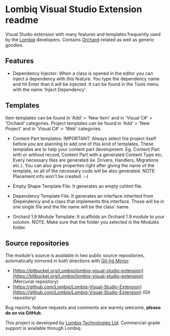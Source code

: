 # Lombiq Visual Studio Extension readme



Visual Studio extension with many features and templates frequently used by the [Lombiq](http://lombiq.com/) developers. Contains [Orchard](http://orchardproject.net/)-related as well as generic goodies.


## Features

* Dependency Injector: When a class is opened in the editor you can inject a dependency with this feature. You type the dependency name and hit Enter than it will be injected. It can be found in the Tools menu with the name 'Inject Dependency'.


## Templates

Item templates can be found in 'Add' > 'New Item' and in 'Visual C#' > 'Orchard' categories. Project templates can be found in 'Add' > 'New Project' and in 'Visual C#' > 'Web' categories.

* Content Part templates: IMPORTANT: Always select the project itself before you are planning to add one of this kind of templates. These templates are to help your content part development. Eg. Content Part with or without record, Content Part with a generated Content Type etc. Every necessary files are generated (ie. Drivers, Handlers, Migrations etc.). You can also give properties right after giving the name of the template, so all of the necessary code will be also generated. NOTE: Placement.info won't be created. :-(

* Empty Shape Template File: It generates an empty cshtml file.

* Dependency Template File: It generates an interface inherited from IDependency and a class that implements this interface. Those will be in one single file and the file name will be the class' name.

* Orchard 1.9 Module Template: It scaffolds an Orchard 1.9 module to your solution. NOTE: Make sure that the folder you selected is the Modules folder.


## Source repositories

The module's source is available in two public source repositories, automatically mirrored in both directions with [Git-hg Mirror](https://githgmirror.com):

- [https://bitbucket.org/Lombiq/lombiq-visual-studio-extension](https://bitbucket.org/Lombiq/lombiq-visual-studio-extension) (Mercurial repository)
- [https://github.com/Lombiq/Lombiq-Visual-Studio-Extension](https://github.com/Lombiq/Lombiq-Visual-Studio-Extension) (Git repository)

Bug reports, feature requests and comments are warmly welcome, **please do so via GitHub**.

This project is developed by [Lombiq Technologies Ltd](http://lombiq.com/). Commercial-grade support is available through Lombiq.